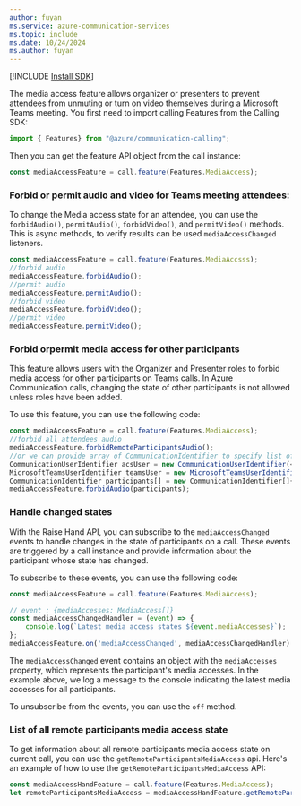 ```yaml
---
author: fuyan
ms.service: azure-communication-services
ms.topic: include
ms.date: 10/24/2024
ms.author: fuyan
---
```

[!INCLUDE [Install SDK](../install-sdk/install-sdk-web.md)]

The media access feature allows organizer or presenters to prevent attendees from unmuting or turn on video themselves during a Microsoft Teams meeting.
You first need to import calling Features from the Calling SDK:

```js
import { Features} from "@azure/communication-calling";
```

Then you can get the feature API object from the call instance:

```js
const mediaAccessFeature = call.feature(Features.MediaAccess);
```

### Forbid or permit audio and video for Teams meeting attendees:
To change the Media access state for an attendee, you can use the `forbidAudio()`, `permitAudio()`,  `forbidVideo()`, and `permitVideo()` methods.
This is async methods, to verify results can be used `mediaAccessChanged` listeners.
```js
const mediaAccessFeature = call.feature(Features.MediaAccsss);
//forbid audio
mediaAccessFeature.forbidAudio();
//permit audio
mediaAccessFeature.permitAudio();
//forbid video
mediaAccessFeature.forbidVideo();
//permit video
mediaAccessFeature.permitVideo();
```

### Forbid orpermit media access for other participants
This feature allows users with the Organizer and Presenter roles to forbid media access for other participants on Teams calls. In Azure Communication calls, changing the state of other participants is not allowed unless roles have been added.

To use this feature, you can use the following code:
```js
const mediaAccessFeature = call.feature(Features.MediaAccess);
//forbid all attendees audio
mediaAccessFeature.forbidRemoteParticipantsAudio();
//or we can provide array of CommunicationIdentifier to specify list of participants
CommunicationUserIdentifier acsUser = new CommunicationUserIdentifier(<USER_ID>);
MicrosoftTeamsUserIdentifier teamsUser = new MicrosoftTeamsUserIdentifier(<USER_ID>)
CommunicationIdentifier participants[] = new CommunicationIdentifier[]{ acsUser, teamsUser };
mediaAccessFeature.forbidAudio(participants);
```

### Handle changed states
With the Raise Hand API, you can subscribe to the `mediaAccessChanged` events to handle changes in the state of participants on a call. These events are triggered by a call instance and provide information about the participant whose state has changed.

To subscribe to these events, you can use the following code:
```js
const mediaAccessFeature = call.feature(Features.MediaAccess);

// event : {mediaAccesses: MediaAccess[]}
const mediaAccessChangedHandler = (event) => {
    console.log(`Latest media access states ${event.mediaAccesses}`);
};
mediaAccessFeature.on('mediaAccessChanged', mediaAccessChangedHandler):
```
The `mediaAccessChanged` event contains an object with the `mediaAccesses` property, which represents the participant's media accesses. In the example above, we log a message to the console indicating the latest media accesses for all participants.

To unsubscribe from the events, you can use the `off` method.

### List of all remote participants media access state
To get information about all remote participants media access state on current call, you can use the `getRemoteParticipantsMediaAccess` api.
Here's an example of how to use the `getRemoteParticipantsMediaAccess` API:
```js
const mediaAccessHandFeature = call.feature(Features.MediaAccess);
let remoteParticipantsMediaAccess = mediaAccessHandFeature.getRemoteParticipantsMediaAccess();
```

